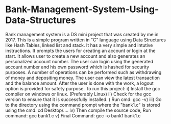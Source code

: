 # Bank-Management-System-Using-Data-Structures
Bank management system is a DS mini project that was created by me in 2017.
This is a simple program written in "C" language using Data Structures like Hash Tables, linked list and stack. 
It has a very simple and intutive instructions. It prompts the users for creating an account or login at the start.
It allows user to create a new account and also generates an personalized account number. 
The user can login using the generated account number and his own password which is hashed for security purposes.
A number of operations can be performed such as withdrawing of money and depositing money.
The user can view the latest transaction and the balance amount.
After the user is done with the work, a logout option is provided for safety purpose.
To run this project:
i) Install the gcc compiler on windows or linux. (Preferably Linux)
ii) Check for the gcc version to ensure that it is successfully installed. ( Run cmd: gcc -v) 
iii) Go to the directory using the command prompt where the "bank1.c" is stored using the cmd: cd Desktop/....
iv) Then compile the source code, Run command:  gcc bank1.c
v) Final Command: gcc -o bank1 bank1.c
